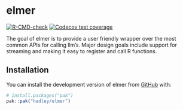 
<!-- README.md is generated from README.Rmd. Please edit that file -->

# elmer

<!-- badges: start -->

[![R-CMD-check](https://github.com/hadley/elmer/actions/workflows/R-CMD-check.yaml/badge.svg)](https://github.com/hadley/elmer/actions/workflows/R-CMD-check.yaml)
[![Codecov test
coverage](https://codecov.io/gh/hadley/elmer/graph/badge.svg)](https://app.codecov.io/gh/hadley/elmer)
<!-- badges: end -->

The goal of elmer is to provide a user friendly wrapper over the most
common APIs for calling llm’s. Major design goals include support for
streaming and making it easy to register and call R functions.

## Installation

You can install the development version of elmer from
[GitHub](https://github.com/) with:

``` r
# install.packages("pak")
pak::pak("hadley/elmer")
```
